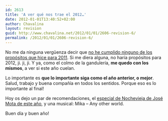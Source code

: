 ```yaml
---
id: 2613
title: 'A ver qué nos trae el 2012…'
date: 2012-01-01T13:40:52+02:00
author: Chavalina
layout: revision
guid: http://www.chavalina.net/2012/01/01/2606-revision-6/
permalink: /2012/01/01/2606-revision-6/
---
```

No me da ninguna vergüenza decir que [no he cumplido ninguno de los propósitos que hice para 2011](http://www.chavalina.net/2010/12/31/todo-pasa-y-todo-queda/). Si me diera alguna, no haría propósitos para 2012, ji. ji, ji. Y ya, como el colmo de la gandulería, **me quedo con los mismos**, a ver si este año cuelan.

Lo importante es **que lo importante siga como el año anterior, o mejor**. Salud, trabajo y buena compañía en todos los sentidos. Porque eso es lo importante al final!

Hoy os dejo un par de recomendaciones, el <a href="http://www.rtve.es/alacarta/videos/especiales-nochevieja-con-jose-mota/especial-nochevieja-jose-mota-seven-siete-pecados-capitales-provincia/1285081/" target="_blank">especial de Nochevieja de José Mota de este año</a>, y una musical: Mika – Any other world.

Buen día y buen año!
